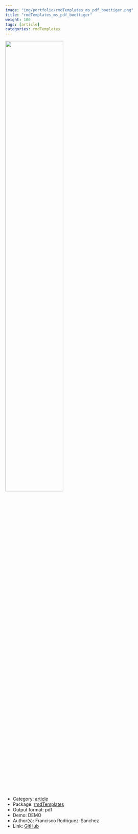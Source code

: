 ```yaml
---
image: "img/portfolio/rmdTemplates_ms_pdf_boettiger.png"
title: "rmdTemplates_ms_pdf_boettiger"
weight: 100
tags: [article]
categories: rmdTemplates
---
```




<!--more-->

<p><a href="../../img/portfolio/rmdTemplates_ms_pdf_boettiger.png"><img class = "jf-image-shadow" src="../../img/portfolio/rmdTemplates_ms_pdf_boettiger.png", width="60%"></a></p>

- Category: [article](../../tags/article)
- Package: [rmdTemplates](rmdtemplates)
- Output format: pdf
- Demo: DEMO
- Author(s): Francisco Rodriguez-Sanchez
- Link: [GitHub](https://github.com/Pakillo/rmdTemplates)


